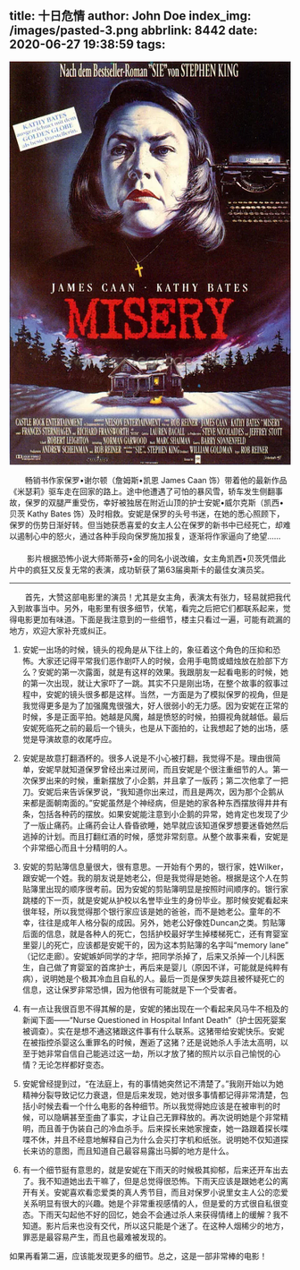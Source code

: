 title: 十日危情
author: John Doe
index_img: /images/pasted-3.png
abbrlink: 8442
date: 2020-06-27 19:38:59
tags:
---

![upload successful](/images/pasted-3.png)

　　畅销书作家保罗•谢尔顿（詹姆斯•凯恩 James Caan 饰）带着他的最新作品《米瑟莉》驱车走在回家的路上。途中他遭遇了可怕的暴风雪，轿车发生侧翻事故，保罗的双腿严重受伤，幸好被独居在附近山顶的护士安妮•威尔克斯（凯西•贝茨 Kathy Bates 饰）及时相救。安妮是保罗的头号书迷，在她的悉心照顾下，保罗的伤势日渐好转。但当她获悉喜爱的女主人公在保罗的新书中已经死亡，却难以遏制心中的怒火，通过各种手段向保罗施加报复，逐渐将作家逼向了绝望……
　　<br>
  &nbsp;&nbsp; &nbsp;&nbsp; &nbsp;&nbsp;影片根据恐怖小说大师斯蒂芬•金的同名小说改编，女主角凯西•贝茨凭借此片中的疯狂又反复无常的表演，成功斩获了第63届奥斯卡的最佳女演员奖。
  
  ---
  
　　首先，大赞这部电影里的演员！尤其是女主角，表演太有张力，轻易就把我代入到故事当中。另外，电影里有很多细节，伏笔，看完之后把它们都联系起来，觉得电影更加有味道。下面是我注意到的一些细节，楼主只看过一遍，可能有疏漏的地方，欢迎大家补充或纠正。

1. 安妮一出场的时候，镜头的视角是从下往上的，象征着这个角色的压抑和恐怖。大家还记得平常我们恶作剧吓人的时候，会用手电筒或蜡烛放在脸部下方么？安妮的第一次露面，就是有这样的效果。我跟朋友一起看电影的时候，她的第一次出现，就让大家吓了一跳。其实不只是刚出场，在整个故事的叙事过程中，安妮的镜头很多都是这样。当然，一方面是为了模拟保罗的视角，但是我觉得更多是为了加强魔鬼很强大，好人很弱小的无力感。因为安妮在正常的时候，多是正面平拍。她越是风魔，越是愤怒的时候，拍摄视角就越低。最后安妮死临死之前的最后一个镜头，也是从下面拍的，让我想起了她的出场，感觉是导演故意的收尾呼应。

2. 安妮是故意打翻酒杯的。很多人说是不小心被打翻，我觉得不是。理由很简单，安妮早就知道保罗曾经出来过房间，而且安妮是个很注重细节的人。第一次保罗出来的时候，重新摆放了小企鹅，并且拿了一版药；第二次他拿了一把刀。安妮后来告诉保罗说，“我知道你出来过，而且是两次，因为那个企鹅从来都是面朝南面的。”安妮虽然是个神经病，但是她的家各种东西摆放得井井有条，包括各种药的摆放。如果安妮能注意到小企鹅的异常，她肯定也发现了少了一版止痛药。止痛药会让人昏昏欲睡，她早就应该知道保罗想要迷昏她然后逃掉的计划。而且打翻红酒的时候，感觉非常刻意。从整个故事来看，安妮是个非常细心而且十分精明的人。

3. 安妮的剪贴簿信息量很大，很有意思。一开始有个男的，银行家，姓Wilker，跟安妮一个姓。我的朋友说是她老公，但是我觉得是她爸。根据是这个人在剪贴簿里出现的顺序很考前。因为安妮的剪贴簿明显是按照时间顺序的。银行家跳楼的下一页，就是安妮从护校以名誉毕业生的身份毕业。那时候安妮看起来很年轻，所以我觉得那个银行家应该是她的爸爸，而不是她老公。童年的不幸，往往是成年人格分裂的成因。另外，她老公好像姓Duncan之类。剪贴簿后面的信息，就是各种人的死亡，包括护校最好学生掉楼梯死亡，还有育婴室里婴儿的死亡，应该都是安妮干的，因为这本剪贴簿的名字叫“memory lane” （记忆走廊）。安妮嫉妒同学的才华，把同学杀掉了，后来又杀掉一个儿科医生，自己做了育婴室的首席护士，再后来是婴儿（原因不详，可能就是纯粹有病），说明她是个极其冷血且自私的人。最后一页是保罗失踪且被怀疑死亡的信息，这让保罗非常恐惧，因为他很有可能就是下一个受害者。

4. 有一点让我很百思不得其解的是，安妮的猪出现在一个看起来风马牛不相及的新闻下面——“Nurse Questioned in Hospital Infant Death”（护士因死婴案被调查）。实在是想不通这猪跟这件事有什么联系。这猪带给安妮快乐。安妮在被指控杀婴这么重罪名的时候，邂逅了这猪？还是说她杀人手法太高明，以至于她非常自信自己能逃过这一劫，所以才放了猪的照片以示自己愉悦的心情？无论怎样都好变态。

5. 安妮曾经提到过，“在法庭上，有的事情她突然记不清楚了。”我刚开始以为她精神分裂导致记忆力衰退，但是后来发现，她对很多事情都记得非常清楚，包括小时候去看一个什么电影的各种细节。所以我觉得她应该是在被审判的时候，可以隐瞒甚至歪曲了事实，才让自己无罪释放的。再次说明她是个非常精明，而且善于伪装自己的冷血杀手。后来探长来她家搜查，她一路跟着探长喋喋不休，并且不经意地解释自己为什么会买打字机和纸张。说明她不仅知道探长来访的意图，而且知道自己最容易露出马脚的地方是什么。

6. 有一个细节挺有意思的，就是安妮在下雨天的时候极其抑郁，后来还开车出去了。我不知道她出去干嘛了，但是总觉得很恐怖。下雨天应该是跟她老公的离开有关。安妮喜欢看恋爱类的真人秀节目，而且对保罗小说里女主人公的恋爱关系明显有很大的兴趣。她是个非常重视感情的人，但是爱的方式很自私很变态。下雨天勾起他不好的回忆，她会不会通过杀人来获得情绪上的缓解？我不知道。影片后来也没有交代，所以这只能是个迷了。在这种人烟稀少的地方，罪恶是最容易产生，而且也最难被发现的。

 如果再看第二遍，应该能发现更多的细节。总之，这是一部非常棒的电影！
